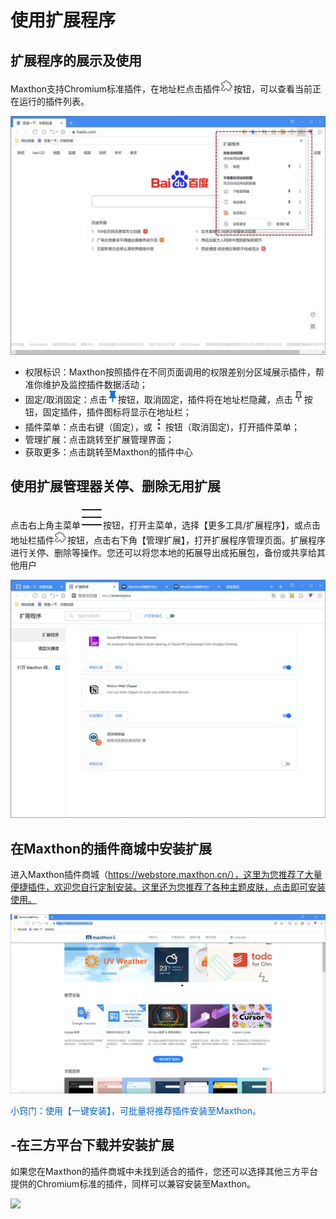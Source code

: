 # 使用扩展程序



## 扩展程序的展示及使用

Maxthon支持Chromium标准插件，在地址栏点击插件![](images/12-1.png)按钮，可以查看当前正在运行的插件列表。

![](images/12-2.png "=85%,85%")

- 权限标识：Maxthon按照插件在不同页面调用的权限差别分区域展示插件，帮准你维护及监控插件数据活动；
- 固定/取消固定：点击![](images/12-3.png)按钮，取消固定，插件将在地址栏隐藏，点击![](images/12-4.png)按钮，固定插件，插件图标将显示在地址栏；
- 插件菜单：点击右键（固定），或![](images/12-5.png)按钮（取消固定)，打开插件菜单；
- 管理扩展：点击跳转至扩展管理界面；
- 获取更多：点击跳转至Maxthon的插件中心



## 使用扩展管理器关停、删除无用扩展

点击右上角主菜单![](images/03-2.png)按钮，打开主菜单，选择【更多工具/扩展程序】，或点击地址栏插件![](images/12-1.png)按钮，点击右下角【管理扩展】，打开扩展程序管理页面。扩展程序进行关停、删除等操作。您还可以将您本地的拓展导出成拓展包，备份或共享给其他用户

![](images/12-6.png "=85%,85%")


## 在Maxthon的插件商城中安装扩展

进入Maxthon插件商城（https://webstore.maxthon.cn/），这里为您推荐了大量便捷插件，欢迎您自行定制安装。这里还为您推荐了各种主题皮肤，点击即可安装使用。

![](images/12-7.png "=85%,85%")

<font color=#0062CC>小窍门：使用【一键安装】，可批量将推荐插件安装至Maxthon。</font>



## -在三方平台下载并安装扩展

如果您在Maxthon的插件商城中未找到适合的插件，您还可以选择其他三方平台提供的Chromium标准的插件，同样可以兼容安装至Maxthon。

![](images/12-8.gif)

